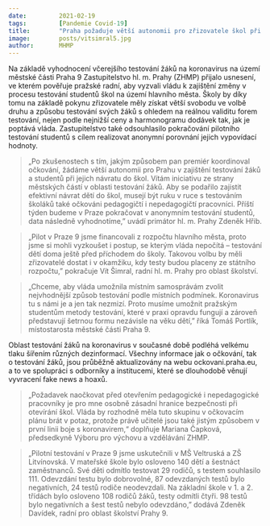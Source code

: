 ```yaml
---
date:         2021-02-19
tags:         [Pandemie Covid-19]
title:        "Praha požaduje větší autonomii pro zřizovatele škol při testování žáků a studentů na koronavirus"
image: 	      posts/vitsimral5.jpg
author:       MHMP
---
```


Na základě vyhodnocení včerejšího testování žáků na koronavirus na území městské části Praha 9 Zastupitelstvo hl. m. Prahy (ZHMP) přijalo usnesení, ve kterém pověřuje pražské radní, aby vyzvali vládu k zajištění změny v procesu testování studentů škol na území hlavního města. Školy by díky tomu na základě pokynu zřizovatele měly získat větší svobodu ve volbě druhu a způsobu testování svých žáků s ohledem na reálnou validitu forem testování, nejen podle nejnižší ceny a harmonogramu dodávek tak, jak je poptává vláda. Zastupitelstvo také odsouhlasilo pokračování pilotního testování studentů s cílem realizovat anonymní porovnání jejich vypovídací hodnoty.

> „Po zkušenostech s tím, jakým způsobem pan premiér koordinoval očkování, žádáme větší autonomii pro Prahu v zajištění testování žáků a studentů při jejich návratu do škol. Vítám iniciativu ze strany městských částí v oblasti testování žáků. Aby se podařilo zajistit efektivní návrat dětí do škol, musejí být ruku v ruce s testováním školáků také očkováni pedagogičtí i nepedagogičtí pracovníci. Příští týden budeme v Praze pokračovat v anonymním testování studentů, data následně vyhodnotíme,” uvádí primátor hl. m. Prahy Zdeněk Hřib.

> „Pilot v Praze 9 jsme financovali z rozpočtu hlavního města, proto jsme si mohli vyzkoušet i postup, se kterým vláda nepočítá – testování dětí doma ještě před příchodem do školy. Takovou volbu by měli zřizovatelé dostat i v okamžiku, kdy testy budou placeny ze státního rozpočtu,” pokračuje Vít Šimral, radní hl. m. Prahy pro oblast školství.

> „Chceme, aby vláda umožnila místním samosprávám zvolit nejvhodnější způsob testování podle místních podmínek. Koronavirus tu s námi je a jen tak nezmizí. Proto musíme umožnit pražským studentům metody testování, které v praxi opravdu fungují a zároveň představují šetrnou formu nezávisle na věku dětí,” říká Tomáš Portlík, místostarosta městské části Praha 9.

Oblast testování žáků na koronavirus v současné době podléhá velkému tlaku šířením různých dezinformací. Všechny informace jak o očkování, tak o testování žáků, jsou průběžně aktualizovány na webu ockovani.praha.eu, a to ve spolupráci s odborníky a institucemi, které se dlouhodobě věnují vyvracení fake news a hoaxů.

> „Požadavek naočkovat před otevřením pedagogické i nepedagogické pracovníky je pro mne osobně zásadní hranice bezpečnosti při otevírání škol. Vláda by rozhodně měla tuto skupinu v očkovacím plánu brát v potaz, protože právě učitelé jsou také jistým způsobem v první linii boje s koronavirem,“ doplňuje Mariana Čapková, předsedkyně Výboru pro výchovu a vzdělávání ZHMP.

> „Pilotní testování v Praze 9 jsme uskutečnili v MŠ Veltruská a ZŠ Litvínovská. V mateřské škole bylo osloveno 140 dětí a šestnáct zaměstnanců. Své děti odmítlo testovat 29 rodičů, s testem souhlasilo 111. Odevzdání testu bylo dobrovolné, 87 odevzdaných testů bylo negativních, 24 testů rodiče neodevzdali. Na základní škole v 1. a 2. třídách bylo osloveno 108 rodičů žáků, testy odmítli čtyři. 98 testů bylo negativních a šest testů nebylo odevzdáno,” dodává Zdeněk Davídek, radní pro oblast školství Prahy 9.
